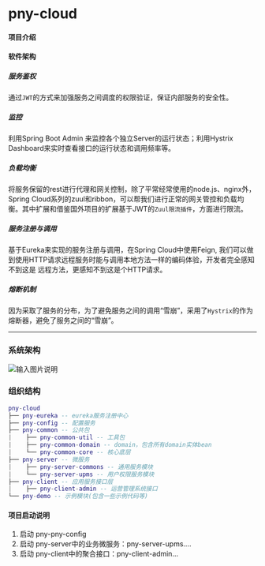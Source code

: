 # pny-cloud
#### 项目介绍



#### 软件架构
##### 服务鉴权
通过`JWT`的方式来加强服务之间调度的权限验证，保证内部服务的安全性。
##### 监控
利用Spring Boot Admin 来监控各个独立Server的运行状态；利用Hystrix Dashboard来实时查看接口的运行状态和调用频率等。
##### 负载均衡
将服务保留的rest进行代理和网关控制，除了平常经常使用的node.js、nginx外，Spring Cloud系列的zuul和ribbon，可以帮我们进行正常的网关管控和负载均衡。其中扩展和借鉴国外项目的扩展基于JWT的`Zuul限流插件`，方面进行限流。
##### 服务注册与调用
基于Eureka来实现的服务注册与调用，在Spring Cloud中使用Feign, 我们可以做到使用HTTP请求远程服务时能与调用本地方法一样的编码体验，开发者完全感知不到这是
远程方法，更感知不到这是个HTTP请求。
##### 熔断机制
因为采取了服务的分布，为了避免服务之间的调用“雪崩”，采用了`Hystrix`的作为熔断器，避免了服务之间的“雪崩”。

------
### 系统架构
![输入图片说明]()
### 组织结构
``` lua
pny-cloud
├── pny-eureka -- eureka服务注册中心
├── pny-config -- 配置服务 
├── pny-common -- 公共包
|    ├── pny-common-util -- 工具包
|    ├── pny-common-domain -- domain，包含所有domain实体bean
|    └── pny-common-core -- 核心底层
├── pny-server -- 微服务
|    ├── pny-server-commons -- 通用服务模块
|    └── pny-server-upms -- 用户权限服务模块
├── pny-client -- 应用服务接口层
|    ├── pny-client-admin -- 运营管理系统接口
└── pny-demo -- 示例模块(包含一些示例代码等)
```
#### 项目启动说明
1. 启动 pny-pny-config
2. 启动 pny-server中的业务微服务：pny-server-upms....
3. 启动 pny-client中的聚合接口：pny-client-admin...


